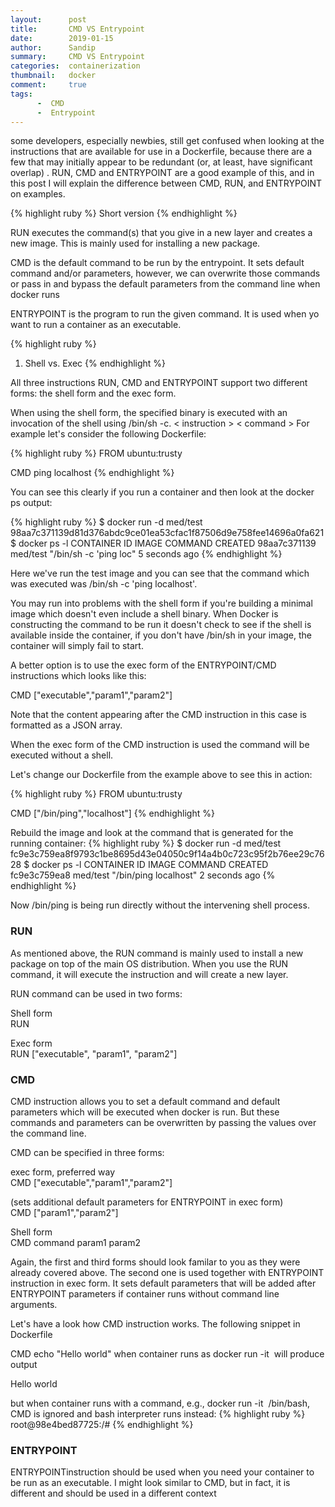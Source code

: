 ```yaml
---
layout:      post
title:       CMD VS Entrypoint 
date:        2019-01-15
author:      Sandip
summary:     CMD VS Entrypoint 
categories:  containerization
thumbnail:   docker
comment:     true
tags:
      -  CMD
      -  Entrypoint 
---
```


some developers, especially newbies, still get confused when looking at the instructions that are available for use in a Dockerfile, because there are a few that may initially appear to be redundant (or, at least, have significant overlap) . RUN, CMD and ENTRYPOINT are a good example of this, and in this post I will explain the difference between CMD, RUN, and ENTRYPOINT on examples.

{% highlight ruby %}
Short version
{% endhighlight %}

   RUN executes the command(s) that you give in a new layer and creates a new image. This is mainly used for installing a new package.

   CMD is the default command to be run by the entrypoint. It sets default command and/or parameters, however, we can overwrite those commands or pass in and bypass the default parameters from the command line when docker runs

   ENTRYPOINT is the program to run the given command. It is used when yo want to run a container as an executable.

{% highlight ruby %}
 1. Shell vs. Exec
{% endhighlight %}

All three instructions RUN, CMD and ENTRYPOINT support two different forms: the shell form and the exec form.

When using the shell form, the specified binary is executed with an invocation of the shell using /bin/sh -c.
< instruction > < command >
For example let's consider the following Dockerfile:

{% highlight ruby %}
 FROM ubuntu:trusty
 
 CMD ping localhost
{% endhighlight %}


You can see this clearly if you run a container and then look at the docker ps output:

{% highlight ruby %}
$ docker run -d med/test
98aa7c371139d81d376abdc9ce01ea53cfac1f87506d9e758fee14696a0fa621
$ docker ps -l
CONTAINER ID        IMAGE               COMMAND             CREATED
98aa7c371139        med/test   "/bin/sh -c 'ping loc"   5 seconds ago
{% endhighlight %}

Here we've run the test image and you can see that the command which was executed was /bin/sh -c 'ping localhost'.

You may run into problems with the shell form if you're building a minimal image which doesn't even include a shell binary. When Docker is constructing the command to be run it doesn't check to see if the shell is available inside the container, if you don't have /bin/sh in your image, the container will simply fail to start.

A better option is to use the exec form of the ENTRYPOINT/CMD instructions which looks like this:

CMD ["executable","param1","param2"]

Note that the content appearing after the CMD instruction in this case is formatted as a JSON array.

When the exec form of the CMD instruction is used the command will be executed without a shell.

Let's change our Dockerfile from the example above to see this in action:

{% highlight ruby %}
FROM ubuntu:trusty

CMD ["/bin/ping","localhost"]
{% endhighlight %}

Rebuild the image and look at the command that is generated for the running container:
{% highlight ruby %}
$ docker run -d med/test
fc9e3c759ea8f9793c1be8695d43e04050c9f14a4b0c723c95f2b76ee29c7628
$ docker ps -l
CONTAINER ID        IMAGE               COMMAND                 CREATED             
fc9e3c759ea8        med/test     "/bin/ping localhost"   2 seconds ago 
{% endhighlight %}

Now /bin/ping is being run directly without the intervening shell process.

### RUN

As mentioned above, the RUN command is mainly used to install a new package on top of the main OS distribution. When you use the RUN command, it will execute the instruction and will create a new layer.

RUN command can be used in two forms:

Shell form  
RUN <command>

Exec form  
RUN ["executable", "param1", "param2"]




### CMD

CMD instruction allows you to set a default command and default parameters which will be executed when docker is run. 
But these commands and parameters can be overwritten by passing the values over the command line.

CMD can be specified in three forms:

exec form, preferred way  
CMD ["executable","param1","param2"]

(sets additional default parameters for ENTRYPOINT in exec form)  
CMD ["param1","param2"] 

Shell form  
CMD command param1 param2

Again, the first and third forms should look familar to you as they were already covered above. 
The second one is used together with ENTRYPOINT instruction in exec form. 
It sets default parameters that will be added after ENTRYPOINT parameters if container runs without command line arguments.

Let's have a look how CMD instruction works. The following snippet in Dockerfile

CMD echo "Hello world"
when container runs as docker run -it <image> will produce output

Hello world

but when container runs with a command, e.g., docker run -it <image> /bin/bash, CMD is ignored and bash interpreter runs instead:
{% highlight ruby %}
root@98e4bed87725:/#
{% endhighlight %}

### ENTRYPOINT

ENTRYPOINTinstruction should be used when you need your container to be run as an executable. 
I might look similar to CMD, but in fact, it is different and should be used in a different context
